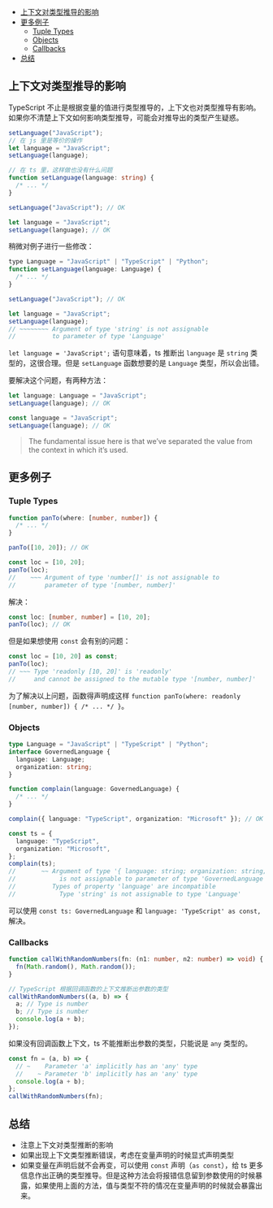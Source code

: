 - [上下文对类型推导的影响](#上下文对类型推导的影响)
- [更多例子](#更多例子)
  - [Tuple Types](#tuple-types)
  - [Objects](#objects)
  - [Callbacks](#callbacks)
- [总结](#总结)

## 上下文对类型推导的影响

TypeScript 不止是根据变量的值进行类型推导的，上下文也对类型推导有影响。如果你不清楚上下文如何影响类型推导，可能会对推导出的类型产生疑惑。

```ts
setLanguage("JavaScript");
// 在 js 里是等价的操作
let language = "JavaScript";
setLanguage(language);

// 在 ts 里，这样做也没有什么问题
function setLanguage(language: string) {
  /* ... */
}

setLanguage("JavaScript"); // OK

let language = "JavaScript";
setLanguage(language); // OK
```

稍微对例子进行一些修改：

```js
type Language = "JavaScript" | "TypeScript" | "Python";
function setLanguage(language: Language) {
  /* ... */
}

setLanguage("JavaScript"); // OK

let language = "JavaScript";
setLanguage(language);
// ~~~~~~~~ Argument of type 'string' is not assignable
//          to parameter of type 'Language'
```

`let language = 'JavaScript';` 语句意味着，ts 推断出 `language` 是 `string` 类型的，这很合理。但是 `setLanguage` 函数想要的是 `Language` 类型，所以会出错。

要解决这个问题，有两种方法：

```ts
let language: Language = "JavaScript";
setLanguage(language); // OK

const language = "JavaScript";
setLanguage(language); // OK
```

> The fundamental issue here is that we’ve separated the value from the context in which it’s used.

## 更多例子

### Tuple Types

```ts
function panTo(where: [number, number]) {
  /* ... */
}

panTo([10, 20]); // OK

const loc = [10, 20];
panTo(loc);
//    ~~~ Argument of type 'number[]' is not assignable to
//        parameter of type '[number, number]'
```

解决：

```ts
const loc: [number, number] = [10, 20];
panTo(loc); // OK
```

但是如果想使用 `const` 会有别的问题：

```ts
const loc = [10, 20] as const;
panTo(loc);
// ~~~ Type 'readonly [10, 20]' is 'readonly'
//     and cannot be assigned to the mutable type '[number, number]'
```

为了解决以上问题，函数得声明成这样 `function panTo(where: readonly [number, number]) { /* ... */ }`。

### Objects

```ts
type Language = "JavaScript" | "TypeScript" | "Python";
interface GovernedLanguage {
  language: Language;
  organization: string;
}

function complain(language: GovernedLanguage) {
  /* ... */
}

complain({ language: "TypeScript", organization: "Microsoft" }); // OK

const ts = {
  language: "TypeScript",
  organization: "Microsoft",
};
complain(ts);
//       ~~ Argument of type '{ language: string; organization: string; }'
//            is not assignable to parameter of type 'GovernedLanguage'
//          Types of property 'language' are incompatible
//            Type 'string' is not assignable to type 'Language'
```

可以使用 `const ts: GovernedLanguage` 和 `language: 'TypeScript' as const,`解决。

### Callbacks

```ts
function callWithRandomNumbers(fn: (n1: number, n2: number) => void) {
  fn(Math.random(), Math.random());
}

// TypeScript 根据回调函数的上下文推断出参数的类型
callWithRandomNumbers((a, b) => {
  a; // Type is number
  b; // Type is number
  console.log(a + b);
});
```

如果没有回调函数上下文，ts 不能推断出参数的类型，只能说是 `any` 类型的。

```ts
const fn = (a, b) => {
  // ~    Parameter 'a' implicitly has an 'any' type
  //    ~ Parameter 'b' implicitly has an 'any' type
  console.log(a + b);
};
callWithRandomNumbers(fn);
```

## 总结

- 注意上下文对类型推断的影响
- 如果出现上下文类型推断错误，考虑在变量声明的时候显式声明类型
- 如果变量在声明后就不会再变，可以使用 `const` 声明（`as const`），给 ts 更多信息作出正确的类型推导。但是这种方法会将报错信息留到参数使用的时候暴露，如果使用上面的方法，值与类型不符的情况在变量声明的时候就会暴露出来。
